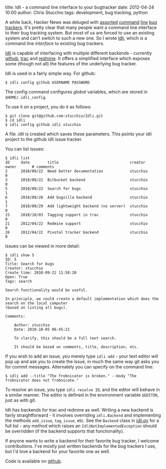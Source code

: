 title: Idli - a command line interface to your bugtracker
date: 2012-04-24 10:00
author: Chris Stucchio
tags: development, bug tracking, python





A while back, Hacker News was deluged with [assorted](http://news.ycombinator.com/item?id=1620168) [command](http://roundup-tracker.org/docs.html) [line](http://ditz.rubyforge.org/) [bug trackers](http://bugseverywhere.org/). It's pretty clear that many people want a command line interface to their bug tracking system. But most of us are forced to use an existing system and can't switch to such a new one. So I wrote [Idli](https://github.com/stucchio/Idli), which is a command line *interface* to existing bug trackers.





[Idli](https://github.com/stucchio/Idli) is capable of interfacing with multiple different backends - currently [github](http://github.com), [trac](http://trac.edgewall.org/) and [redmine](http://redmine.org). It offers a simplified interface which exposes some (though not all) the features of the underlying bug tracker.

Idli is used in a fairly simple way. For github:

    $ idli config github USERNAME PASSWORD

The config command configures *global* variables, which are stored in `$HOME/.idli_config`.

To use it on a project, you do it as follows:

    $ git clone git@github.com:stucchio/Idli.git
    $ cd idli
    $ idli config github idli stucchio

A file .idli is created which saves these parameters. This points your idli project to the github idli issue tracker.

You can list issues:

    $ idli list
    ID     date        title                                creator       owner       # comments
    2      2010/09/22  Need better documentation            stucchio                  0
    3      2010/09/22  Bitbucket backend                    stucchio                  0
    5      2010/09/22  Search for bugs                      stucchio                  1
    6      2010/09/28  Add bugzilla backend                 stucchio                  1
    7      2010/09/29  Add lightweight backend (no server)  stucchio                  0
    15     2010/10/03  Tagging support in trac              stucchio                  0
    21     2012/04/22  Redmine support                      stucchio                  0
    26     2012/04/22  Pivotal tracker backend              stucchio                  0

Issues can be viewed in more detail:

    $ idli show 5
    ID: 5
    Title: Search for bugs
    Creator: stucchio
    Create time: 2010-09-22 11:58:20
    Open: True
    Tags: search

    Search functionality would be useful.

    In principle, we could create a default implementation which does the search on the local computer
    (based on listing all bugs).

    Comments:

        Author: stucchio
        Date: 2010-10-05 06:45:21

        To clarify, this should be a full text search.

        It should be based on comments, title, description, etc.


If you wish to add an issue, you merely type `idli add` - your text editor will pop up and ask you to create the issue, in much the same way git asks you for commit messages. Alternately you can specify on the command line:

    $ idli add --title "The frobnicator is broken." --body "The frobnicator does not frobnicate."

 To resolve an issue, you type `idli resolve ID`, and the editor will behave in a similar manner. The editor is defined in the environment variable `$EDITOR`, just as with git.

Idli has backends for trac and redmine as well. Writing a new backend is fairly straightforward - it involves overriding `idli.Backend` and implementing the methods `add_issue`, `tag_issue`, etc. See the `Backend` class in [idli.py](https://github.com/stucchio/Idli/blob/master/idli/__init__.py) for a full list - any method which raises an `IdliNotImplementedException` should be overridden (if the backend supports that functionality).

If anyone wants to write a backend for their favorite bug tracker, I welcome contributions. I've mostly just written backends for the bug trackers I use, but I'd love a backend for your favorite one as well.

Code is available on [github](https://github.com/stucchio/Idli).
